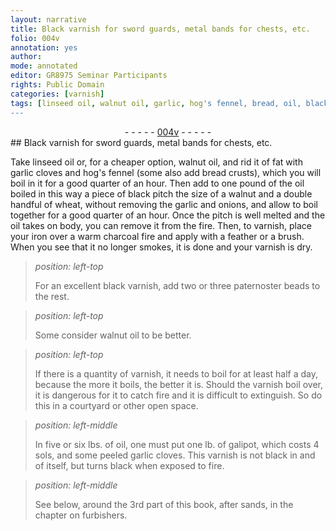 ```yaml
---
layout: narrative
title: Black varnish for sword guards, metal bands for chests, etc.
folio: 004v
annotation: yes
author:
mode: annotated
editor: GR8975 Seminar Participants
rights: Public Domain
categories: [varnish]
tags: [linseed oil, walnut oil, garlic, hog's fennel, bread, oil, black pitch, wheat, onions, pitch, iron, paternoster beads, galipot, sands]
---
```


 <div class="folio" align="center">- - - - - <a href="http://gallica.bnf.fr/ark:/12148/btv1b10500001g/f14.image" target="_blank">004v</a> - - - - - </div>    
## Black varnish for sword guards, metal bands for chests, etc.

 
 <span class="activity"></span>  Take <span class="material">linseed oil</span> or, for a cheaper option, <span class="material">walnut oil</span>, and rid it of fat with <span class="material_format"><span class="material">garlic</span> cloves</span> and <span class="material">hog's fennel</span> (some also add <span class="material_format"><span class="material">bread</span> crusts</span>), which you will boil in it for <span class="time">a good quarter of an hour</span>. Then add to <span class="unit">one pound</span> of the <span class="material">oil</span> boiled in this way a piece of <span class="material">black pitch</span> <span class="unit">the size of a walnut</span> and <span class="unit">a double handful</span> of <span class="material">wheat</span>, without removing the <span class="material">garlic</span> and <span class="material">onions</span>, and allow to boil together for <span class="time">a good quarter of an hour</span>. Once the <span class="material">pitch</span> is well melted and the <span class="material">oil</span> takes on body, you can remove it from the <span class="tool">fire</span>. Then, to varnish, place your <span class="material">iron</span> over a <span class="tool">warm charcoal fire</span> and apply with a <span class="tool">feather</span> or a <span class="tool">brush</span>. When you see that it no longer smokes, it is done and your varnish is dry. 
 
> *position: left-top*
> 
>  For an excellent black varnish, add <span class="unit">two or three</span> <span class="material">paternoster beads</span> to the rest. 
 
> *position: left-top*
> 
>  Some consider <span class="material">walnut oil</span> to be better. 
 
> *position: left-top*
> 
>  If there is a quantity of varnish, it needs to boil for <span class="time">at least half a day</span>, because the more it boils, the better it is. Should the varnish boil over, it is dangerous for it to catch fire and it is difficult to extinguish. So do this in a courtyard or other open space. 
 
> *position: left-middle*
> 
>  In <span class="unit">five or six lbs.</span> of <span class="material">oil</span>, one must put <span class="unit">one lb.</span> of <span class="material">galipot</span>, which costs 4 sols, and some <span class="material_format">peeled <span class="material">garlic</span> cloves</span>. This varnish is not black in and of itself, but turns black when exposed to <span class="tool">fire</span>. 
 
> *position: left-middle*
> 
> See below, around the 3rd part of this book, after <span class="material">sands</span>, in the chapter on furbishers.  
 